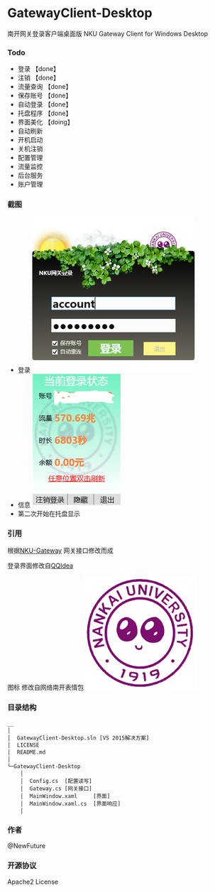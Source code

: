 # GatewayClient-Desktop
南开网关登录客户端桌面版 NKU Gateway Client for Windows Desktop

### Todo

* 登录 【done】 
* 注销 【done】
* 流量查询 【done】
* 保存账号 【done】
* 自动登录 【done】
* 托盘程序 【done】
* 界面美化 【doing】
* 自动刷新
* 开机启动
* 关机注销
* 配置管理
* 流量监控
* 后台服务
* 账户管理

### 截图

* 登录 ![登录](login.png)
* 信息 ![信息](info.png)
* 第二次开始在托盘显示 

### 引用

根据[NKU-Gateway](https://github.com/NewFuture/NKU-Gateway)
网关接口修改而成

登录界面修改自[QQIdea](https://github.com/JsonRuby/QQIdea)

图标 修改自网络南开表情包![](GatewayClient-Desktop/images/logo_256.png)

### 目录结构
```
__
│
│  GatewayClient-Desktop.sln [VS 2015解决方案]
│  LICENSE
│  README.md
│
└─GatewayClient-Desktop
    │
    │  Config.cs  [配置读写]
    │  Gateway.cs [网关接口]
    │  MainWindow.xaml     [界面]
    │  MainWindow.xaml.cs  [界面响应]
    │
```

### 作者

@NewFuture

### 开源协议
Apache2 License
